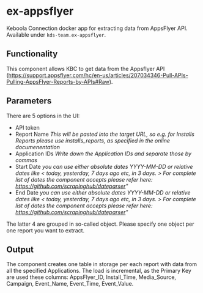 # ex-appsflyer

Keboola Connection docker app for extracting data from AppsFlyer API. Available under `kds-team.ex-appsflyer`.


## Functionality
This component allows KBC to get data from the Appsflyer API (https://support.appsflyer.com/hc/en-us/articles/207034346-Pull-APIs-Pulling-AppsFlyer-Reports-by-APIs#Raw). 

## Parameters
There are 5 options in the UI:
- API token
- Report Name *This will be pasted into the target URL, so e.g. for Installs Reports please use installs_reports, as specified in the online documenentation*
- Application IDs *Write down the Application IDs and separate those by commas*
- Start Date *you can use either absolute dates YYYY-MM-DD or relative dates like < today, yesterday, 7 days ago etc, in 3 days. > For complete list of dates the component accepts please refer here: https://github.com/scrapinghub/dateparser"*
- End Date *you can use either absolute dates YYYY-MM-DD or relative dates like < today, yesterday, 7 days ago etc, in 3 days. > For complete list of dates the component accepts please refer here: https://github.com/scrapinghub/dateparser"*

The latter 4 are grouped in so-called object. Please specify one object per one report you want to extract.
## Output
The component creates one table in storage per each report with data from all the specified Applications. The load is incremental, as the Primary Key are used these columns: AppsFlyer_ID, Install_Time, Media_Source, Campaign, Event_Name, Event_Time, Event_Value.

